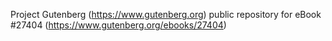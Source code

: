 Project Gutenberg (https://www.gutenberg.org) public repository for eBook #27404 (https://www.gutenberg.org/ebooks/27404)
